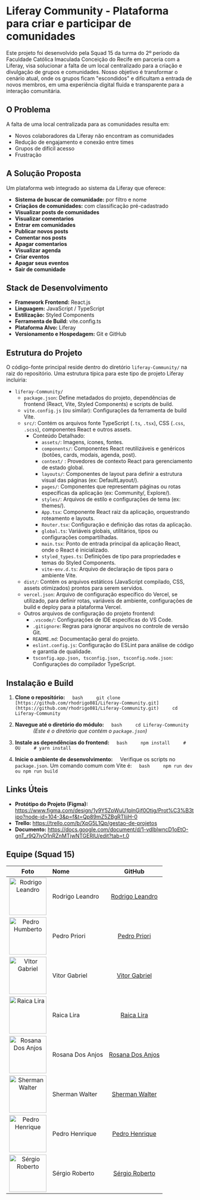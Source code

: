 # Liferay Community - Plataforma para criar e participar de comunidades

Este projeto foi desenvolvido pela Squad 15 da turma do 2º período da Faculdade Católica Imaculada Conceição do Recife em parceria com a Liferay, visa solucionar a falta de um local centralizado para a criação e divulgação de grupos e comunidades. Nosso objetivo é transformar o cenário atual, onde os grupos ficam "escondidos" e dificultam a entrada de novos membros, em uma experiência digital fluida e transparente para a interação comunitária.

## O Problema

A falta de uma local centralizada para as comunidades resulta em:
* Novos colaboradores da Liferay não encontram as comunidades
* Redução de engajamento e conexão entre times
* Grupos de difícil acesso
* Frustração

## A Solução Proposta

Um plataforma web integrado ao sistema da Liferay que oferece:
* **Sistema de buscar de comunidade:** por filtro e nome
* **Criaçãos de comunidades:** com classificação pré-cadastrado
* **Visualizar posts de comunidades**
* **Visualizar comentarios**
* **Entrar em comunidades**
* **Publicar novos posts**
* **Comentar nos posts**
* **Apagar comentarios**
* **Visualizar agenda**
* **Criar eventos**
* **Apagar seus eventos**
* **Sair de comunidade**

## Stack de Desenvolvimento

* **Framework Frontend:** React.js
* **Linguagem:** JavaScript / TypeScript
* **Estilização:** Styled Components
* **Ferramenta de Build:** vite.config.ts
* **Plataforma Alvo:** Liferay 
* **Versionamento e Hospedagem:** Git e GitHub

## Estrutura do Projeto
O código-fonte principal reside dentro do diretório `liferay-Community/` na raiz do repositório. Uma estrutura típica para este tipo de projeto Liferay incluiria:
 
 * `liferay-Community/`
    * `package.json`: Define metadados do projeto, dependências de frontend (React, Vite, Styled Components) e  scripts de build.
    * `vite.config.js` (ou similar): Configurações da ferramenta de build Vite.
    *  `src/`: Contém os arquivos fonte TypeScript (`.ts`, `.tsx`), CSS (`.css`, `.scss`), componentes React e outros assets.
       * Conteúdo Detalhado:
         * `assets/`: Imagens, ícones, fontes.
         * `components/`: Componentes React reutilizáveis e genéricos (botões, cards, modais, agenda, post).
         * `context/` : Provedores de contexto React para gerenciamento de estado global.
         * `layouts/`: Componentes de layout para definir a estrutura visual das páginas (ex: DefaultLayout/).
         * `pages/`: Componentes que representam páginas ou rotas específicas da aplicação (ex: Community/, Explore/).
         * `styles/`: Arquivos de estilo e configurações de tema (ex: themes/).
         * `App.tsx`: Componente React raiz da aplicação, orquestrando roteamento e layouts.
         * `Router.tsx`: Configuração e definição das rotas da aplicação.
         * `global.ts`: Variáveis globais, utilitários, tipos ou configurações compartilhadas.
         * `main.tsx`: Ponto de entrada principal da aplicação React, onde o React é inicializado.
         * `styled_types.ts`: Definições de tipo para propriedades e temas do Styled Components.
         * `vite-env.d.ts`: Arquivo de declaração de tipos para o ambiente Vite.
    * `dist/`: Contém os arquivos estáticos (JavaScript compilado, CSS, assets otimizados) prontos para serem servidos. 
    * `vercel.json`: Arquivo de configuração específico do Vercel, se utilizado, para definir rotas, variáveis de ambiente, configurações de build e deploy para a plataforma Vercel.
    * Outros arquivos de configuração do projeto frontend:
      * `.vscode/`: Configurações de IDE específicas do VS Code.
      * `.gitignore`: Regras para ignorar arquivos no controle de versão Git.
      * `README.md`: Documentação geral do projeto.
      * `eslint.config.js`: Configuração do ESLint para análise de código e garantia de qualidade.
      * `tsconfig.app.json, tsconfig.json, tsconfig.node.json`: Configurações do compilador TypeScript.

## Instalação e Build

1.  **Clone o repositório:**
    ```bash
    git clone [https://github.com/rhodrigo081/Liferay-Community.git](https://github.com/rhodrigo081/Liferay-Community.git)
    cd Liferay-Community
    ```

2.  **Navegue até o diretório do módulo:**
    ```bash
    cd Liferay-Community
    ```
    *(Este é o diretório que contém o `package.json`)*

3.  **Instale as dependências do frontend:**
    ```bash
    npm install
    # OU
    # yarn install
    ```

4.  **Inicie o ambiente de desenvolvimento:**
    Verifique os scripts no `package.json`. Um comando comum com Vite é:
    ```bash
    npm run dev
    ou
    npm run build
    ```

## Links Úteis

* **Protótipo do Projeto (Figma):**  https://www.figma.com/design/1y9Y5ZpWuU1plnGjf0Otjg/Prot%C3%B3tipo?node-id=104-3&p=f&t=Qp89mZ5ZBgRTIjjH-0
* **Trello:** https://trello.com/b/XpG5L1Qp/gestao-de-projetos
* **Documento:** https://docs.google.com/document/d/1-vdlblwncD1oEtO-gnT_r9Q7iyO1nRZnMTjwNTGERlU/edit?tab=t.0


## Equipe (Squad 15)
  
| Foto                                                                 | Nome                                           | GitHub                                                       |
| :------------------------------------------------------------------: | :--------------------------------------------- | :-----------------------------------------------------------: |
| <img src="https://avatars.githubusercontent.com/u/116917401?v=4" width="100" alt="Rodrigo Leandro"/> | Rodrigo Leandro |[Rodrigo Leandro](https://github.com/rhodrigo081)|
| <img src="https://avatars.githubusercontent.com/u/103284094?v=4"  width="100" alt="Pedro Humberto"/> | Pedro Priori |[Pedro Priori](https://github.com/Pedro-Priori )|
| <img src="https://avatars.githubusercontent.com/u/149793782?v=4"  width="100" alt="VItor Gabriel"/> | Vitor Gabriel |[Vitor Gabriel](https://github.com/VictorGabriel-00)|
| <img src="https://avatars.githubusercontent.com/u/200514974?v=4"  width="100" alt="Raica Lira"/> | Raica Lira |[Raica Lira](https://github.com/Raicalira)|
| <img src="https://avatars.githubusercontent.com/u/209120849?v=4"  width="100" alt="Rosana Dos Anjos"/> | Rosana Dos Anjos  | [Rosana Dos Anjos](https://github.com/Rosana6574)|
| <img src="https://avatars.githubusercontent.com/u/79179241?v=4"  width="100" alt="Sherman Walter"/> | Sherman Walter | [Sherman Walter](https://github.com/thewalterdev)|
| <img src="https://avatars.githubusercontent.com/u/215091497?v=4"  width="100" alt="Pedro Henrique"/> | Pedro Henrique  | [Pedro Henrique](https://github.com/Pedrolu9889)|
| <img src="https://avatars.githubusercontent.com/u/187580183?v=4"  width="100" alt="Sérgio Roberto"/> | Sérgio Roberto  | [Sérgio Roberto](https://github.com/SergioRoberto-DEV)|

